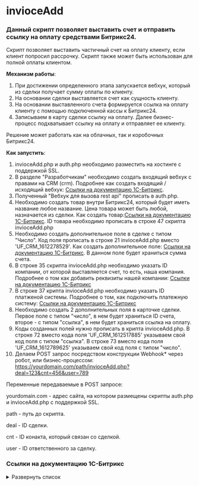 # invioceAdd

### Данный скрипт позволяет выставить счет и отправить ссылку на оплату средствами Битрикс24.

Скрипт позволяет выставить частичный счет на оплату клиенту, если клиент попросил рассрочку. Скрипт также может быть использован для полной оплаты клиентом.

**Механизм работы**:

1. При достижении определенного этапа запускается вебхук, который из сделки получает сумму оплаты по клиенту.
2. На основании сделки выставляется счет как сущность клиенту. 
3. На основании выставленного счета формируется ссылка на оплату клиенту с помощью подключенной кассы к Битрикс24.
4. Записываем в карту сделки ссылку на оплату. Далее бизнес-процесс подхватывает ссылку на оплату и отправляет ее клиенту.

Решение может работать как на облачных, так и коробочных Битрикс24. 

**Как запустить**:
1. invioceAdd.php и auth.php необходимо разместить на хостинге с поддержкой SSL.
2. В разделе "Разработчикам" необходимо создать входящий вебхук с правами на CRM (crm). Подробнее как создать входящий / исходящий вебхук: [Ссылки на документацию 1С-Битрикс](https://github.com/thnik911/invioceAdd/blob/main/README.md#%D1%81%D1%81%D1%8B%D0%BB%D0%BA%D0%B8-%D0%BD%D0%B0-%D0%B4%D0%BE%D0%BA%D1%83%D0%BC%D0%B5%D0%BD%D1%82%D0%B0%D1%86%D0%B8%D1%8E-1%D1%81-%D0%B1%D0%B8%D1%82%D1%80%D0%B8%D0%BA%D1%81).
3. Полученный "Вебхук для вызова rest api" прописать в auth.php.
4. Необходимо создать товар внутри Битрикс24, который будет иметь название любое название. Цена товара может быть любой, назначается из сделки. Как создать товар:[Ссылки на документацию 1С-Битрикс](https://github.com/thnik911/invioceAdd/blob/main/README.md#%D1%81%D1%81%D1%8B%D0%BB%D0%BA%D0%B8-%D0%BD%D0%B0-%D0%B4%D0%BE%D0%BA%D1%83%D0%BC%D0%B5%D0%BD%D1%82%D0%B0%D1%86%D0%B8%D1%8E-1%D1%81-%D0%B1%D0%B8%D1%82%D1%80%D0%B8%D0%BA%D1%81). ID товара необходимо прописать в строке 47 скрипта invioceAdd.php
5. Необходимо создать дополнительное поле в сделке с типом "Число". Код поля прописать в строке 21 invioceAdd.php вместо 'UF_CRM_1612278529'. Как создать дополнительное поле: [Ссылки на документацию 1С-Битрикс](https://github.com/thnik911/invioceAdd/blob/main/README.md#%D1%81%D1%81%D1%8B%D0%BB%D0%BA%D0%B8-%D0%BD%D0%B0-%D0%B4%D0%BE%D0%BA%D1%83%D0%BC%D0%B5%D0%BD%D1%82%D0%B0%D1%86%D0%B8%D1%8E-1%D1%81-%D0%B1%D0%B8%D1%82%D1%80%D0%B8%D0%BA%D1%81). В данном поле будет храниться сумма счета.
6. В строке 35 скрипта invioceAdd.php необходимо указать ID компании, от которой выставляется счет, то есть, наша компания. Подробнее о том как добавить реквизиты нашей компании: [Ссылки на документацию 1С-Битрикс](https://github.com/thnik911/invioceAdd/blob/main/README.md#%D1%81%D1%81%D1%8B%D0%BB%D0%BA%D0%B8-%D0%BD%D0%B0-%D0%B4%D0%BE%D0%BA%D1%83%D0%BC%D0%B5%D0%BD%D1%82%D0%B0%D1%86%D0%B8%D1%8E-1%D1%81-%D0%B1%D0%B8%D1%82%D1%80%D0%B8%D0%BA%D1%81) 
7. В строке 37 крипта invioceAdd.php необходимо указать ID платженой системы. Подробнее о том, как подключить платежную систему: [Ссылки на документацию 1С-Битрикс](https://github.com/thnik911/invioceAdd/blob/main/README.md#%D1%81%D1%81%D1%8B%D0%BB%D0%BA%D0%B8-%D0%BD%D0%B0-%D0%B4%D0%BE%D0%BA%D1%83%D0%BC%D0%B5%D0%BD%D1%82%D0%B0%D1%86%D0%B8%D1%8E-1%D1%81-%D0%B1%D0%B8%D1%82%D1%80%D0%B8%D0%BA%D1%81) 
8. Необходимо создать 2 дополнительных поля в карточке сделки. Первое поле с типом "число", в нем будет храниться ID счета, второе - с типом "ссылка", в нем будет храниться ссылка на оплату.
9. Коды созданных полей нужно прописать в крипта invioceAdd.php. В строке 72 вместо кода поля 'UF_CRM_1612517885' указываем свой код поля с типом "ссылка". В строке 73 вместо кода поля 'UF_CRM_1612789625' указываем свой код поля с типом "число".
10. Делаем POST запрос посредством конструкции Webhook* через робот, или бизнес-процессом: https://yourdomain.com/path/invioceAdd.php?deal=123&cnt=456&user=789

Переменные передаваемые в POST запросе:

yourdomain.com - адрес сайта, на котором размещены скрипты auth.php и invioceAdd.php с поддержкой SSL.

path - путь до скрипта.

deal - ID сделки.

cnt - ID конакта, который связан со сделкой.

user - ID ответственного за сделку.

### Ссылки на документацию 1С-Битрикс 

<details><summary>Развернуть список</summary>

1. Действие Webhook внутри Бизнес-процесса / робота https://dev.1c-bitrix.ru/learning/course/index.php?COURSE_ID=57&LESSON_ID=8551
2. Как создать Webhook https://dev.1c-bitrix.ru/learning/course/index.php?COURSE_ID=99&LESSON_ID=8581&LESSON_PATH=8771.8583.8581
3. Создать товар внутри Битрикс24 https://helpdesk.bitrix24.ru/open/11657084/
4. Создать дополнительное поле в Битрикс24 https://helpdesk.bitrix24.ru/open/5488795/
5. Как добавить реквизиты своей компании https://helpdesk.bitrix24.ru/open/2025947/
6. Подключение платежной системы https://helpdesk.bitrix24.ru/open/5429733/

</details>

